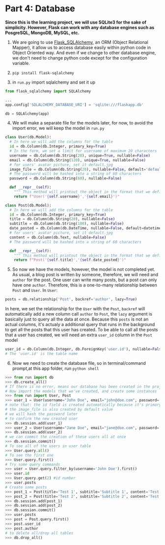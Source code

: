 # Part 4: Database

**Since this is the learning project, we will use SQLite3 for the sake of simplicity. However, Flask can work with any database engines such as PosgreSQL, MongoDB, MySQL, etc.**

1. We are going to use [Flask_SQLAlchemy](https://www.sqlalchemy.org/), an ORM (Object Relational Mapper), it allow us to access database easily within python code in Object Oriented way. And even if we change to other database engine, we don't need to change python code except for the configuration variable.

2. `pip install flask-sqlalchemy`

3. in `run.py` import sqlalchemy and set it up
```python
from flask_sqlalchemy import SQLAlchemy

...
app.config['SQLALCHEMY_DATABASE_URI'] = 'sqlite:///flaskapp.db'

db = SQLAlchemy(app)
```

4. We will make a separate file for the models later, for now, to avoid the import error, we will keep the model in `run.py`
```python
class User(db.Model):
  # In here we will add the columns for the table
  id = db.Column(db.Integer, primary_key=True)
  # In the form, we set a limit for username of maximum 20 characters
  username = db.Column(db.String(20), unique=True, nullable=False)
  email = db.Column(db.String(120), unique=True, nullable=False)
  # for users' avatar picture, set it default.jpg
  image_file = db.Column(db.String(20), nullable=False, default='default.jpg')
  # The password will be hashed into a string of 60 characters
  password = db.Column(db.String(60), nullable=False)

  def __repr__(self):
    """ This method will printout the object in the format that we defined"""
    return f"User('{self.username}','{self.email}')"

class Post(db.Model):
  # In here we will add the columns for the table
  id = db.Column(db.Integer, primary_key=True)
  title = db.Column(db.String(20), nullable=False)
  subtitle = db.Column(db.String(100), nullable=False)
  date_posted = db.Column(db.DateTime, nullable=False, default=datetime.utcnow)
  # for users' avatar picture, set it default.jpg
  content = db.Column(db.Text, nullable=False)
  # The password will be hashed into a string of 60 characters

  def __repr__(self):
    """ This method will printout the object in the format that we defined"""
    return f"Post('{self.title}','{self.date_posted}')"
```

5. So now we have the models, however, the model is not completed yet. As usual, a blog post is written by someone, therefore, we will need and `author` for the post.
One user can write many posts, but a post can only have one `author`. Therefore, this is a one-to-many relationship between `Post` and `User`.
In `User`:
```python
posts = db.relationship('Post', backref='author', lazy=True)
```

In here, we set the relationship for the `User` with the `Post`, `backref` will automatically add a new column call `author` to `Post`, the `lazy` argument is basically just to query all the data at once. Because this `posts` is not an actual columns, it's actualy a additional query that runs in the background to get all the posts that this user has created.
To be able to call all the posts that a user has created, we will need an extra `user_id` column in the `Post` model
```python
user_id = db.Column(db.Integer, db.ForeignKey('user.id'), nullable=False)
# The 'user.id' is the table name
```

6. Now we need to create the database file, so in terminal/command prompt,at this app folder, run `python shell`
```python
>>> from run import db
>>> db.create_all()
# If there is no error, means our database has been created in the project folder
# Now import the models that we've created, and create some instances
>>> from run import User, Post
>>> user_1 = User(username="John Doe", email="john@doe.com", password='password')
# note that: the id field is created automatically because it's primary key
# the image_file is also created by default value
# we will hash the password later
# to confirm the new created user
>>> db.session.add(user_1)
>>> user_2 = User(username="Jane Doe", email="jane@doe.com", password='password2')
>>> db.session.add(user_2)
# we can commit the creation of these users all at once
>>> db.session.commit()
# To see all of the users in user table
>>> User.query.all()
# To see the first one
>>> User.query.first()
# Try some query commands
>>> user = User.query.filter_by(username='John Doe').first()
>>> user.id
>>> User.query.get(2) #id number
>>> user.posts
# Create some posts
>>> post_1 = Post(title='Test 1', subtitle='Subtitle 1', content='Test content', user_id=user.id)
>>> post_2 = Post(title='Test 2', subtitle='Subtitle 2', content='Test content 2', user_id=user.id)
>>> db.session.add(post_1)
>>> db.session.add(post_2)
>>> db.session.commit()
>>> user.posts
>>> post = Post.query.first()
>>> post.user_id
>>> post.author
# to delete all/drop all tables
>>> db.drop_all()
```


